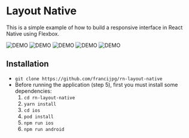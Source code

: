 # Layout Native
This is a simple example of how to build a responsive interface in React Native using Flexbox.

![DEMO](https://github.com/francijpg/rn-layout-native/blob/main/assets/img/demo/app-1.png)
![DEMO](https://github.com/francijpg/rn-layout-native/blob/main/assets/img/demo/app-2.png)
![DEMO](https://github.com/francijpg/rn-layout-native/blob/main/assets/img/demo/app-3.png)
![DEMO](https://github.com/francijpg/rn-layout-native/blob/main/assets/img/demo/app-4.png)
![DEMO](https://github.com/francijpg/rn-layout-native/blob/main/assets/img/demo/app-5.png)

## Installation
- `git clone https://github.com/francijpg/rn-layout-native`
- Before running the application (step 5), first you must install some dependencies:
  1. `cd rn-layout-native`
  2. `yarn install`
  3. `cd ios`
  4. `pod install`
  5. `npm run ios`
  6. `npm run android`